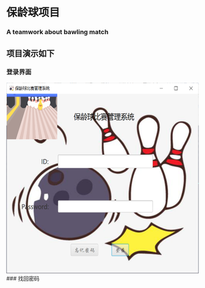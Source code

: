 # 保龄球项目
### A teamwork about bawling match
## 项目演示如下
### 登录界面
<img src="https://github.com/ccarmellia/Ball-Scrolling/blob/master/imgs/login.png" alt="登录" width="700" height="500"  />
### 找回密码

